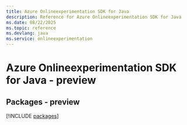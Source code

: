 ```yaml
---
title: Azure Onlineexperimentation SDK for Java
description: Reference for Azure Onlineexperimentation SDK for Java
ms.date: 08/22/2025
ms.topic: reference
ms.devlang: java
ms.service: onlineexperimentation
---
```

# Azure Onlineexperimentation SDK for Java - preview
## Packages - preview
[!INCLUDE [packages](onlineexperimentation-index.md)]